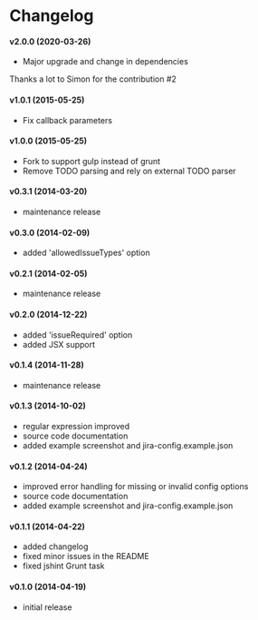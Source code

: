 # Changelog

#### v2.0.0 (2020-03-26)
 - Major upgrade and change in dependencies
 
Thanks a lot to Simon for the contribution #2

#### v1.0.1 (2015-05-25)
 - Fix callback parameters
 
#### v1.0.0 (2015-05-25)
 - Fork to support gulp instead of grunt
 - Remove TODO parsing and rely on external TODO parser

#### v0.3.1 (2014-03-20)
 - maintenance release

#### v0.3.0 (2014-02-09)
 - added 'allowedIssueTypes' option

#### v0.2.1 (2014-02-05)
 - maintenance release

#### v0.2.0 (2014-12-22)
 - added 'issueRequired' option
 - added JSX support

#### v0.1.4 (2014-11-28)
 - maintenance release

#### v0.1.3 (2014-10-02)
 - regular expression improved
 - source code documentation
 - added example screenshot and jira-config.example.json

#### v0.1.2 (2014-04-24)
 - improved error handling for missing or invalid config options
 - source code documentation
 - added example screenshot and jira-config.example.json

#### v0.1.1 (2014-04-22)
 - added changelog
 - fixed minor issues in the README
 - fixed jshint Grunt task

#### v0.1.0 (2014-04-19)
 - initial release
